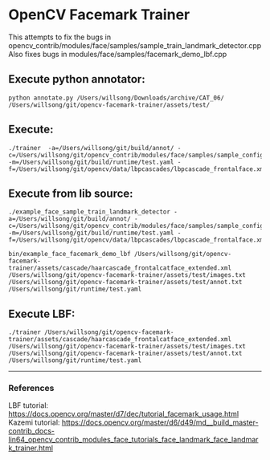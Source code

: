 # OpenCV Facemark Trainer

This attempts to fix the bugs in opencv_contrib/modules/face/samples/sample_train_landmark_detector.cpp
Also fixes bugs in modules/face/samples/facemark_demo_lbf.cpp

## Execute python annotator:
```
python annotate.py /Users/willsong/Downloads/archive/CAT_06/ /Users/willsong/git/opencv-facemark-trainer/assets/test/
```

## Execute:
```
./trainer  -a=/Users/willsong/git/build/annot/ -c=/Users/willsong/git/opencv_contrib/modules/face/samples/sample_config_file.xml -m=/Users/willsong/git/build/runtime/test.yaml -f=/Users/willsong/git/opencv/data/lbpcascades/lbpcascade_frontalface.xml
```

## Execute from lib source:

```
./example_face_sample_train_landmark_detector -a=/Users/willsong/git/build/annot/ -c=/Users/willsong/git/opencv_contrib/modules/face/samples/sample_config_file.xml -m=/Users/willsong/git/build/runtime/test.yaml -f=/Users/willsong/git/opencv/data/lbpcascades/lbpcascade_frontalface.xml
```

```
bin/example_face_facemark_demo_lbf /Users/willsong/git/opencv-facemark-trainer/assets/cascade/haarcascade_frontalcatface_extended.xml /Users/willsong/git/opencv-facemark-trainer/assets/test/images.txt /Users/willsong/git/opencv-facemark-trainer/assets/test/annot.txt /Users/willsong/git/runtime/test.yaml
```

## Execute LBF:
```
./trainer /Users/willsong/git/opencv-facemark-trainer/assets/cascade/haarcascade_frontalcatface_extended.xml /Users/willsong/git/opencv-facemark-trainer/assets/test/images.txt /Users/willsong/git/opencv-facemark-trainer/assets/test/annot.txt /Users/willsong/git/runtime/test.yaml
```
---
### References
LBF tutorial: https://docs.opencv.org/master/d7/dec/tutorial_facemark_usage.html
Kazemi tutorial: https://docs.opencv.org/master/d6/d49/md__build_master-contrib_docs-lin64_opencv_contrib_modules_face_tutorials_face_landmark_face_landmark_trainer.html
